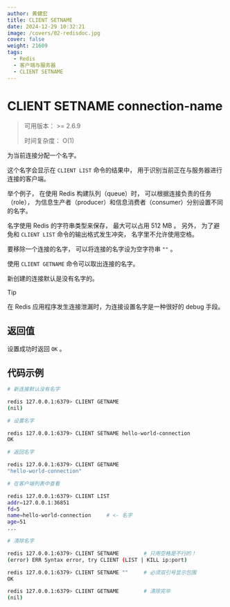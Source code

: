 ```yaml
---
author: 黄健宏
title: CLIENT SETNAME
date: 2024-12-29 10:32:21
image: /covers/02-redisdoc.jpg
cover: false
weight: 21609
tags:
  - Redis
  - 客户端与服务器
  - CLIENT SETNAME
---
```


# CLIENT SETNAME connection-name

> 可用版本： >= 2.6.9
> 
> 时间复杂度： O(1)

为当前连接分配一个名字。

这个名字会显示在 `CLIENT LIST` 命令的结果中， 用于识别当前正在与服务器进行连接的客户端。

举个例子， 在使用 Redis 构建队列（queue）时， 可以根据连接负责的任务（role）， 为信息生产者（producer）和信息消费者（consumer）分别设置不同的名字。

名字使用 Redis 的字符串类型来保存， 最大可以占用 512 MB 。 另外， 为了避免和 `CLIENT LIST` 命令的输出格式发生冲突， 名字里不允许使用空格。

要移除一个连接的名字， 可以将连接的名字设为空字符串 `""` 。

使用 `CLIENT GETNAME` 命令可以取出连接的名字。

新创建的连接默认是没有名字的。

Tip

在 Redis 应用程序发生连接泄漏时，为连接设置名字是一种很好的 debug 手段。

## 返回值

设置成功时返回 `OK` 。

## 代码示例

```bash
# 新连接默认没有名字

redis 127.0.0.1:6379> CLIENT GETNAME
(nil)

# 设置名字

redis 127.0.0.1:6379> CLIENT SETNAME hello-world-connection
OK

# 返回名字

redis 127.0.0.1:6379> CLIENT GETNAME
"hello-world-connection"

# 在客户端列表中查看

redis 127.0.0.1:6379> CLIENT LIST
addr=127.0.0.1:36851
fd=5
name=hello-world-connection     # <- 名字
age=51
...

# 清除名字

redis 127.0.0.1:6379> CLIENT SETNAME        # 只用空格是不行的！
(error) ERR Syntax error, try CLIENT (LIST | KILL ip:port)

redis 127.0.0.1:6379> CLIENT SETNAME ""     # 必须双引号显示包围
OK

redis 127.0.0.1:6379> CLIENT GETNAME        # 清除完毕
(nil)
```